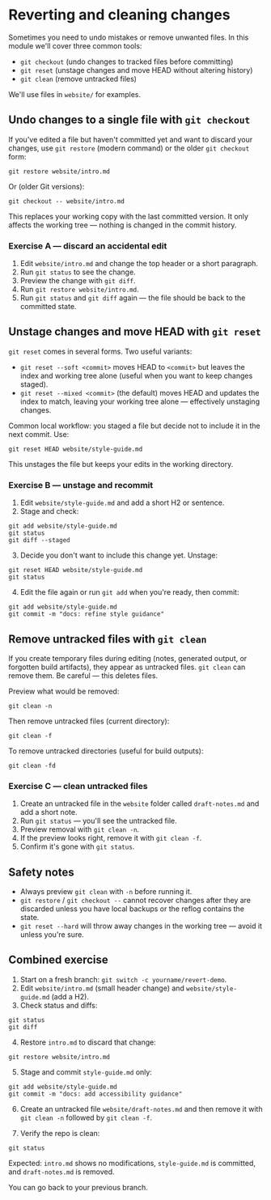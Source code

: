 # Reverting and cleaning changes

Sometimes you need to undo mistakes or remove unwanted files. In this module
we'll cover three common tools:

- `git checkout` (undo changes to tracked files before committing)
- `git reset` (unstage changes and move HEAD without altering history)
- `git clean` (remove untracked files)

We'll use files in `website/` for examples.

## Undo changes to a single file with `git checkout`

If you've edited a file but haven't committed yet and want to discard your
changes, use `git restore` (modern command) or the older `git checkout` form:

```
git restore website/intro.md
```

Or (older Git versions):

```
git checkout -- website/intro.md
```

This replaces your working copy with the last committed version. It only affects
the working tree — nothing is changed in the commit history.

### Exercise A — discard an accidental edit

1. Edit `website/intro.md` and change the top header or a short paragraph.
2. Run `git status` to see the change.
3. Preview the change with `git diff`.
4. Run `git restore website/intro.md`.
5. Run `git status` and `git diff` again — the file should be back to the
   committed state.

## Unstage changes and move HEAD with `git reset`

`git reset` comes in several forms. Two useful variants:

- `git reset --soft <commit>` moves HEAD to `<commit>` but leaves the index and
  working tree alone (useful when you want to keep changes staged).
- `git reset --mixed <commit>` (the default) moves HEAD and updates the index to
  match, leaving your working tree alone — effectively unstaging changes.

Common local workflow: you staged a file but decide not to include it in the
next commit. Use:

```
git reset HEAD website/style-guide.md
```

This unstages the file but keeps your edits in the working directory.

### Exercise B — unstage and recommit

1. Edit `website/style-guide.md` and add a short H2 or sentence.
2. Stage and check:

```
git add website/style-guide.md
git status
git diff --staged
```

3. Decide you don't want to include this change yet. Unstage:

```
git reset HEAD website/style-guide.md
git status
```

4. Edit the file again or run `git add` when you're ready, then commit:

```
git add website/style-guide.md
git commit -m "docs: refine style guidance"
```

## Remove untracked files with `git clean`

If you create temporary files during editing (notes, generated output, or
forgotten build artifacts), they appear as untracked files. `git clean` can
remove them. Be careful — this deletes files.

Preview what would be removed:

```
git clean -n
```

Then remove untracked files (current directory):

```
git clean -f
```

To remove untracked directories (useful for build outputs):

```
git clean -fd
```

### Exercise C — clean untracked files

1. Create an untracked file in the `website` folder called `draft-notes.md` and
   add a short note.
2. Run `git status` — you'll see the untracked file.
3. Preview removal with `git clean -n`.
4. If the preview looks right, remove it with `git clean -f`.
5. Confirm it's gone with `git status`.

## Safety notes

- Always preview `git clean` with `-n` before running it.
- `git restore` / `git checkout --` cannot recover changes after they are
  discarded unless you have local backups or the reflog contains the state.
- `git reset --hard` will throw away changes in the working tree — avoid it
  unless you're sure.

## Combined exercise

1. Start on a fresh branch: `git switch -c yourname/revert-demo`.
2. Edit `website/intro.md` (small header change) and `website/style-guide.md`
   (add a H2).
3. Check status and diffs:

```
git status
git diff
```

4. Restore `intro.md` to discard that change:

```
git restore website/intro.md
```

5. Stage and commit `style-guide.md` only:

```
git add website/style-guide.md
git commit -m "docs: add accessibility guidance"
```

6. Create an untracked file `website/draft-notes.md` and then remove it with
   `git clean -n` followed by `git clean -f`.

7. Verify the repo is clean:

```
git status
```

Expected: `intro.md` shows no modifications, `style-guide.md` is committed, and
`draft-notes.md` is removed.

You can go back to your previous branch.
